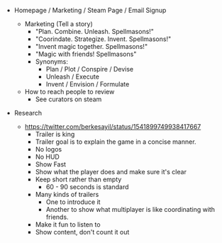 - Homepage / Marketing / Steam Page / Email Signup
    - Marketing (Tell a story)
        - "Plan. Combine. Unleash. Spellmasons!"
        - "Coorindate. Strategize. Invent. Spellmasons!"
        - "Invent magic together.  Spellmasons!"
        - "Magic with friends! Spellmasons"
        - Synonyms:
            - Plan / Plot / Conspire / Devise
            - Unleash / Execute
            - Invent / Envision / Formulate
    - How to reach people to review
        - See curators on steam

- Research
    - https://twitter.com/berkesayil/status/1541899749938417667
        - Trailer is king
        - Trailer goal is to explain the game in a concise manner.
        - No logos
        - No HUD
        - Show Fast
        - Show what the player does and make sure it's clear
        - Keep short rather than empty
            - 60 - 90 seconds is standard
        - Many kinds of trailers
            - One to introduce it
            - Another to show what multiplayer is like coordinating with friends.
        - Make it fun to listen to
        - Show content, don't count it out